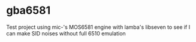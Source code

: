 # gba6581
Test project using mic-'s MOS6581 engine with lamba's libseven to see if I can make SID noises without full 6510 emulation
